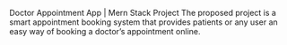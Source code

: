Doctor Appointment App | Mern Stack Project
The proposed project is a smart appointment booking system that provides patients or any user an easy way of booking a doctor’s appointment online.
